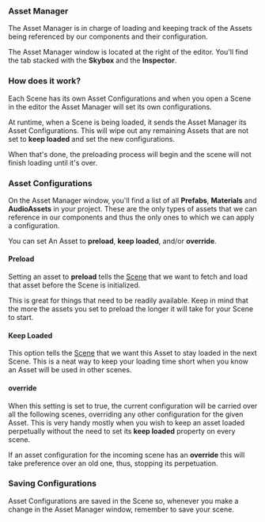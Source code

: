 ### Asset Manager

The Asset Manager is in charge of loading and keeping track of the Assets being referenced by our components and their configuration.

The Asset Manager window is located at the right of the editor. You'll find the tab stacked with the **Skybox** and the **Inspector**.

### How does it work?

Each Scene has its own Asset Configurations and when you open a Scene in the editor the Asset Manager will set its own configurations.

At runtime, when a Scene is being loaded, it sends the Asset Manager its Asset Configurations. This will wipe out any remaining Assets that are not set to **keep loaded** and set the new configurations.

When that's done, the preloading process will begin and the scene will not finish loading until it's over.

### Asset Configurations

On the Asset Manager window, you'll find a list of all **Prefabs**, **Materials** and **AudioAssets** in your project. These are the only types of assets that we can reference in our components and thus the only ones to which we can apply a configuration.

You can set An Asset to **preload**, **keep loaded**, and/or **override**.

#### Preload

Setting an asset to **preload** tells the [Scene](/assets/scenes) that we want to fetch and load that asset before the Scene is initialized.

This is great for things that need to be readily available. Keep in mind that the more the assets you set to preload the longer it will take for your Scene to start.

#### Keep Loaded

This option tells the [Scene](/assets/scenes) that we want this Asset to stay loaded in the next Scene. This is a neat way to keep your loading time short when you know an Asset will be used in other scenes.

#### override

When this setting is set to true, the current configuration will be carried over all the following scenes, overriding any other configuration for the given Asset. This is very handy mostly when you wish to keep an asset loaded perpetually without the need to set its **keep loaded** property on every scene.

If an asset configuration for the incoming scene has an **override** this will take preference over an old one, thus, stopping its perpetuation.

### Saving Configurations

Asset Configurations are saved in the Scene so, whenever you make a change in the Asset Manager window, remember to save your scene.